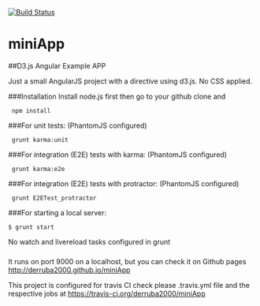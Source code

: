 [![Build Status](https://travis-ci.org/derruba2000/miniApp.svg?branch=master)](https://travis-ci.org/derruba2000/miniApp)
# miniApp
##D3.js Angular Example APP

Just a small AngularJS project with a directive using d3.js. No CSS applied.

###Installation
Install node.js first then go to your github clone and
``` shell
 npm install
```


###For unit tests:
(PhantomJS configured)
``` shell
 grunt karma:unit
```

###For integration (E2E) tests with karma:
(PhantomJS configured)
``` shell
 grunt karma:e2e
```

###For integration (E2E) tests with protractor:
(PhantomJS configured)
``` shell
 grunt E2ETest_protractor
```



###For starting a local server:
``` shell
$ grunt start
```

No watch and livereload tasks configured in grunt

###
It runs on port 9000 on a localhost, but you can check it on Github pages
http://derruba2000.github.io/miniApp

This project is configured for travis CI check please .travis.yml file and the respective jobs at
https://travis-ci.org/derruba2000/miniApp




